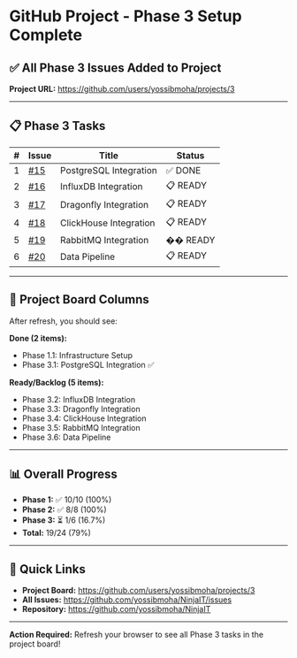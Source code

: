 # GitHub Project - Phase 3 Setup Complete

## ✅ All Phase 3 Issues Added to Project

**Project URL:** https://github.com/users/yossibmoha/projects/3

---

## 📋 Phase 3 Tasks

| # | Issue | Title | Status |
|---|-------|-------|--------|
| 1 | [#15](https://github.com/yossibmoha/NinjaIT/issues/15) | PostgreSQL Integration | ✅ DONE |
| 2 | [#16](https://github.com/yossibmoha/NinjaIT/issues/16) | InfluxDB Integration | 📋 READY |
| 3 | [#17](https://github.com/yossibmoha/NinjaIT/issues/17) | Dragonfly Integration | 📋 READY |
| 4 | [#18](https://github.com/yossibmoha/NinjaIT/issues/18) | ClickHouse Integration | 📋 READY |
| 5 | [#19](https://github.com/yossibmoha/NinjaIT/issues/19) | RabbitMQ Integration | �� READY |
| 6 | [#20](https://github.com/yossibmoha/NinjaIT/issues/20) | Data Pipeline | 📋 READY |

---

## 🎯 Project Board Columns

After refresh, you should see:

**Done (2 items):**
- Phase 1.1: Infrastructure Setup
- Phase 3.1: PostgreSQL Integration ✅

**Ready/Backlog (5 items):**
- Phase 3.2: InfluxDB Integration
- Phase 3.3: Dragonfly Integration
- Phase 3.4: ClickHouse Integration
- Phase 3.5: RabbitMQ Integration
- Phase 3.6: Data Pipeline

---

## 📊 Overall Progress

- **Phase 1:** ✅ 10/10 (100%)
- **Phase 2:** ✅ 8/8 (100%)
- **Phase 3:** ⏳ 1/6 (16.7%)
- **Total:** 19/24 (79%)

---

## 🔗 Quick Links

- **Project Board:** https://github.com/users/yossibmoha/projects/3
- **All Issues:** https://github.com/yossibmoha/NinjaIT/issues
- **Repository:** https://github.com/yossibmoha/NinjaIT

---

**Action Required:** Refresh your browser to see all Phase 3 tasks in the project board!

